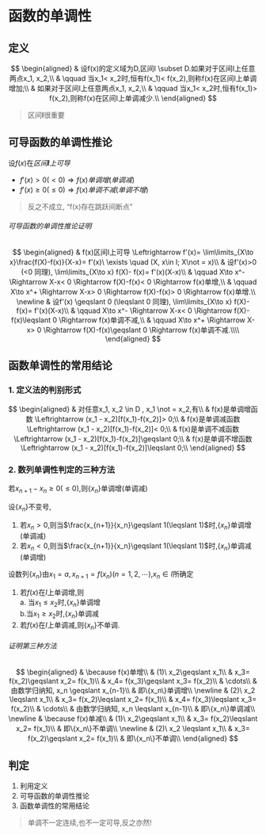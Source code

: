 # 函数的单调性

## 定义

$$
\begin{aligned}
	& 设f(x)的定义域为D,区间I \subset D.如果对于区间I上任意两点x_1, x_2,\\
	& \qquad 当x_1< x_2时,恒有f(x_1)< f(x_2),则称f(x)在区间I上单调增加;\\
	& 如果对于区间I上任意两点x_1, x_2,\\
	& \qquad 当x_1< x_2时,恒有f(x_1)> f(x_2),则称f(x)在区间I上单调减少.\\
\end{aligned}
$$

> 区间**I**很重要

## 可导函数的单调性推论

设$f(x)$在*区间**I**上可导*

- $f'(x)>0(<0) \Rightarrow f(x)单调增(单调减)$
- $f'(x) \geqslant 0(\leqslant 0) \Rightarrow f(x)单调不减(单调不增)$

> 反之不成立, <q>f(x)存在跳跃间断点</q>

###### 可导函数的单调性推论证明

$$
\begin{aligned}
	& f(x)区间I上可导 \Leftrightarrow f'(x)= \lim\limits_{X\to x}\frac{f(X)-f(x)}{X-x}= f'(x)\ \exists
	\quad (X, x\in I; X\not = x)\\
	& 设f'(x)>0 (<0 同理), \lim\limits_{X\to x} f(X)- f(x)= f'(x)(X-x)\\
	& \qquad X\to x^- \Rightarrow X-x< 0 \Rightarrow f(X)-f(x)< 0 \Rightarrow f(x)单增,\\
	& \qquad X\to x^+ \Rightarrow X-x> 0 \Rightarrow f(X)-f(x)> 0 \Rightarrow f(x)单增.\\
	\newline
	& 设f'(x) \geqslant 0 (\leqslant 0 同理), \lim\limits_{X\to x} f(X)- f(x)= f'(x)(X-x)\\
	& \qquad X\to x^- \Rightarrow X-x< 0 \Rightarrow f(X)-f(x)\leqslant 0 \Rightarrow f(x)单调不减,\\
	& \qquad X\to x^+ \Rightarrow X-x> 0 \Rightarrow f(X)-f(x)\geqslant 0 \Rightarrow f(x)单调不减.\\\\
\end{aligned}
$$

## 函数单调性的常用结论

### 1. 定义法的判别形式

$$
\begin{aligned}
	& 对任意x_1, x_2 \in D , x_1 \not = x_2,有\\
	& f(x)是单调增函数 \Leftrightarrow (x_1 - x_2)[f(x_1)-f(x_2)]> 0;\\
	& f(x)是单调减函数 \Leftrightarrow (x_1 - x_2)[f(x_1)-f(x_2)]< 0;\\
	& f(x)是单调不减函数 \Leftrightarrow (x_1 - x_2)[f(x_1)-f(x_2)]\geqslant 0;\\
	& f(x)是单调不增函数 \Leftrightarrow (x_1 - x_2)[f(x_1)-f(x_2)]\leqslant 0;\\
\end{aligned}
$$

### 2. 数列单调性判定的三种方法

若$x_{n+1}-x_n \geqslant 0(\leqslant 0)$,则$\{x_n\}$单调增(单调减)

设$\{x_n\}$不变号, <BR>

1. 若$x_n>0$,则当$\frac{x_{n+1}}{x_n}\geqslant 1(\leqslant 1)$时,$\{x_n\}$单调增(单调减) <BR>
2. 若$x_n<0$,则当$\frac{x_{n+1}}{x_n}\geqslant 1(\leqslant 1)$时,$\{x_n\}$单调减(单调增)

设数列$\{x_n\}$由$x_1=a, x_{n+1}=f(x_n)(n=1, 2, \cdots)$,$x_n \in I$所确定 <BR>

1. 若$f(x)$在$I$上单调增,则 <BR>
   a. 当$x_1\leqslant x_2$时,$\{x_n\}$单调增 <BR>
   b.当$x_1\geqslant x_2$时,$\{x_n\}$单调减
2. 若$f(x)$在$I$上单调减,则$\{x_n\}$不单调.

###### 证明第三种方法

$$
\begin{aligned}
	& \because f(x)单增\\
	& (1)\ x_2\geqslant x_1\\
	& x_3= f(x_2)\geqslant x_2= f(x_1)\\
	& x_4= f(x_3)\geqslant x_3= f(x_2)\\
	& \cdots\\
	& 由数学归纳知,  x_n \geqslant x_{n-1}\\
	& 即\{x_n\}单调增\\
	\newline
	& (2)\ x_2 \leqslant x_1\\
	& x_3= f(x_2)\leqslant x_2= f(x_1)\\
	& x_4= f(x_3)\leqslant x_3= f(x_2)\\
	& \cdots\\
	& 由数学归纳知,  x_n \leqslant x_{n-1}\\
	& 即\{x_n\}单调减\\
	\newline
	& \because f(x)单减\\
	& (1)\ x_2\geqslant x_1\\
	& x_3= f(x_2)\leqslant x_2= f(x_1)\\
	& 即\{x_n\}不单调\\
	\newline
	& (2)\ x_2 \leqslant x_1\\
	& x_3= f(x_2)\geqslant x_2= f(x_1)\\
	& 即\{x_n\}不单调\\
\end{aligned}
$$

## 判定

1. 利用定义
2. 可导函数的单调性推论
3. 函数单调性的常用结论

> 单调不一定连续,也不一定可导,反之亦然!

